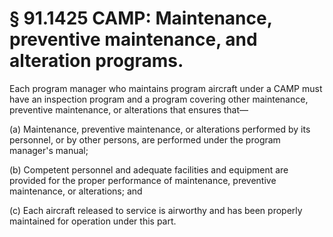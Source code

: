 # § 91.1425   CAMP: Maintenance, preventive maintenance, and alteration programs.

Each program manager who maintains program aircraft under a CAMP must have an inspection program and a program covering other maintenance, preventive maintenance, or alterations that ensures that— 


(a) Maintenance, preventive maintenance, or alterations performed by its personnel, or by other persons, are performed under the program manager's manual; 


(b) Competent personnel and adequate facilities and equipment are provided for the proper performance of maintenance, preventive maintenance, or alterations; and 


(c) Each aircraft released to service is airworthy and has been properly maintained for operation under this part. 




